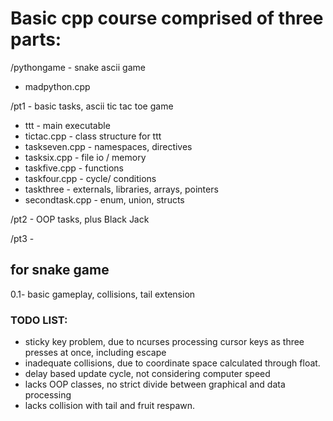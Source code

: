 ﻿# Basic cpp course comprised of three parts:
/pythongame - snake ascii game 
- madpython.cpp 

/pt1 - basic tasks, ascii tic tac toe game
- ttt           - main executable
- tictac.cpp    - class structure for ttt
- taskseven.cpp - namespaces, directives
-  tasksix.cpp - file io / memory
-  taskfive.cpp - functions
-  taskfour.cpp - cycle/ conditions
-  taskthree - externals, libraries, arrays, pointers
-  secondtask.cpp - enum, union, structs


/pt2 - OOP tasks, plus Black Jack 


/pt3 - 

## for snake game
0.1- basic gameplay, collisions, tail extension
 
### TODO LIST:
* sticky key problem, due to ncurses processing cursor keys as three presses at once, including escape
* inadequate collisions, due to coordinate space calculated through float.
* delay based update cycle, not considering computer speed
* lacks OOP classes, no strict divide between graphical and data processing
* lacks collision with tail and fruit respawn.
